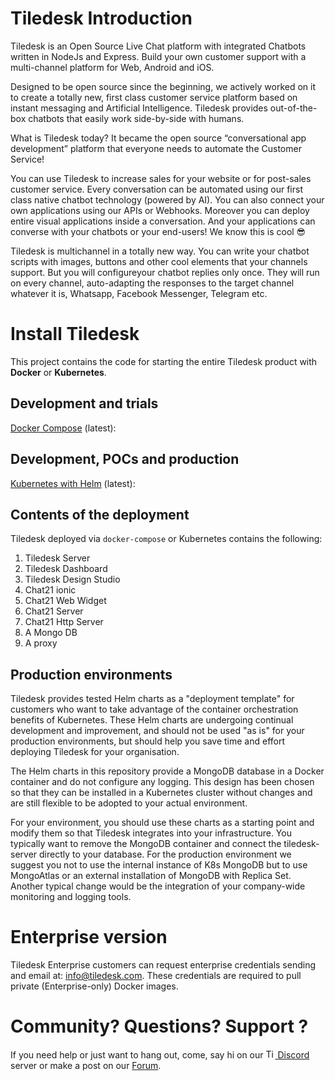 # Tiledesk Introduction

Tiledesk is an Open Source Live Chat platform with integrated Chatbots written in NodeJs and Express. Build your own customer support with a multi-channel platform for Web, Android and iOS.

Designed to be open source since the beginning, we actively worked on it to create a totally new, first class customer service platform based on instant messaging and Artificial Intelligence. Tiledesk provides out-of-the-box chatbots that easily work side-by-side with humans.

What is Tiledesk today? It became the open source “conversational app development” platform that everyone needs to automate the Customer Service!

You can use Tiledesk to increase sales for your website or for post-sales customer service. Every conversation can be automated using our first class native chatbot technology (powered by AI). You can also connect your own applications using our APIs or Webhooks. Moreover you can deploy entire visual applications inside a conversation. And your applications can converse with your chatbots or your end-users! We know this is cool 😎

Tiledesk is multichannel in a totally new way. You can write your chatbot scripts with images, buttons and other cool elements that your channels support. But you will configureyour chatbot replies only once. They will run on every channel, auto-adapting the responses to the target channel whatever it is, Whatsapp, Facebook Messenger, Telegram etc.

# Install Tiledesk

This project contains the code for starting the entire Tiledesk product with **Docker** or **Kubernetes**.

## Development and trials

[Docker Compose](./docker-compose/README.md) (latest): 

## Development, POCs and production

[Kubernetes with Helm](helm/README.md) (latest): 


## Contents of the deployment
Tiledesk deployed via `docker-compose` or Kubernetes contains the following:
1. Tiledesk Server
2. Tiledesk Dashboard
3. Tiledesk Design Studio
4. Chat21 ionic
5. Chat21 Web Widget
6. Chat21 Server
7. Chat21 Http Server
8. A Mongo DB  
9. A proxy

## Production environments
Tiledesk provides tested Helm charts as a "deployment template" for customers who want to take advantage of the container orchestration benefits of Kubernetes. These Helm charts are undergoing continual development and improvement, and should not be used "as is" for your production environments, but should help you save time and effort deploying Tiledesk for your organisation.

The Helm charts in this repository provide a MongoDB database in a Docker container and do not configure
any logging. This design has been chosen so that they can be installed in a Kubernetes cluster without
changes and are still flexible to be adopted to your actual environment. 

For your environment, you should use these charts as a starting point and modify them so that Tiledesk integrates
into your infrastructure. You typically want to remove the MongoDB container and connect the tiledesk-server
directly to your database. For the production environment we suggest you not to use the internal instance of K8s MongoDB but to use MongoAtlas or an external installation of MongoDB with Replica Set.
Another typical change would be the integration of your company-wide monitoring and logging tools.

# Enterprise version
Tiledesk Enterprise customers can request enterprise credentials sending and email at: info@tiledesk.com. These credentials are required to pull private (Enterprise-only) Docker images.

# Community? Questions? Support ?
If you need help or just want to hang out, come, say hi on our [<img width="15" alt="Tiledesk discord" src="https://seeklogo.com/images/D/discord-color-logo-E5E6DFEF80-seeklogo.com.png"> Discord](https://discord.gg/nERZEZ7SmG) server or make a post on our [Forum](https://tiledesk.discourse.group).
